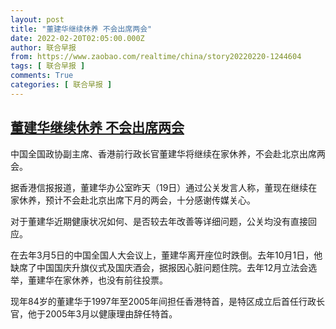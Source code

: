 ```yaml
---
layout: post
title: "董建华继续休养 不会出席两会"
date: 2022-02-20T02:05:00.000Z
author: 联合早报
from: https://www.zaobao.com/realtime/china/story20220220-1244604
tags: [ 联合早报 ]
comments: True
categories: [ 联合早报 ]
---
```

<!--1645322700000-->
[董建华继续休养 不会出席两会](https://www.zaobao.com/realtime/china/story20220220-1244604)
------

<div>
<p>中国全国政协副主席、香港前行政长官董建华将继续在家休养，不会赴北京出席两会。</p><p>据香港信报报道，董建华办公室昨天（19日）通过公关发言人称，董现在继续在家休养，预计不会赴北京出席下月的两会，十分感谢传媒关心。</p><p>对于董建华近期健康状况如何、是否较去年改善等详细问题，公关均没有直接回应。</p><section id="imu"><div id="dfp-ad-imu1">        </div></section><p>在去年3月5日的中国全国人大会议上，董建华离开座位时跌倒。去年10月1日，他缺席了中国国庆升旗仪式及国庆酒会，据报因心脏问题住院。去年12月立法会选举，董建华在家休养，也没有前往投票。</p><p>现年84岁的董建华于1997年至2005年间担任香港特首，是特区成立后首任行政长官，他于2005年3月以健康理由辞任特首。<br>&nbsp;</p>      <div class="cx_paywall_placeholder" id="sph_cdp_40"></div>
</div>
